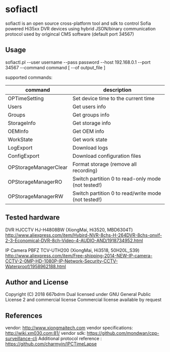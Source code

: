 # sofiactl

sofiactl is an open source cross-platform tool and sdk to control Sofia powered Hi35xx DVR devices 
using hybrid JSON/binary communication protocol used by origincal CMS software (default port 34567)


## Usage

sofiactl.pl --user username --pass password --host 192.168.0.1 --port 34567 --command command [ --of output_file ]

supported commands:

|command | description |
|--|--|
OPTimeSetting | Set device time to the current time
Users | Get users info
Groups | Get groups info
StorageInfo | Get storage info
OEMInfo | Get OEM info
WorkState | Get work state
LogExport | Download logs
ConfigExport | Download configuration files
OPStorageManagerClear | Format storage (remove all recording)
OPStorageManagerRO | Switch partition 0 to read-only mode (not tested!)
OPStorageManagerRW | Switch partition 0 to read/write mode (not tested!)

## Tested hardware

DVR HJCCTV HJ-H4808BW (XiongMai, Hi3520, MBD6304T)
http://www.aliexpress.com/item/Hybird-NVR-8chs-H-264DVR-8chs-onvif-2-3-Economical-DVR-8ch-Video-4-AUDIO-AND/1918734952.html

IP Camera PBFZ TCV-UTH200 (XiongMai, Hi3518, 50H20L_S39)
http://www.aliexpress.com/item/Free-shipping-2014-NEW-IP-camera-CCTV-2-0MP-HD-1080P-IP-Network-Security-CCTV-Waterproof/1958962188.html

## Author and License

Copyright (C) 2018 667bdrm
Dual licensed under GNU General Public License 2 and commercial license
Commercial license available by request

## References

vendor: http://www.xiongmaitech.com
vendor specifications: http://wiki.xm030.com:81/
vendor sdk: https://github.com/mondwan/cpp-surveillance-cli
Additional protocol reference : https://github.com/charmyin/IPCTimeLapse




